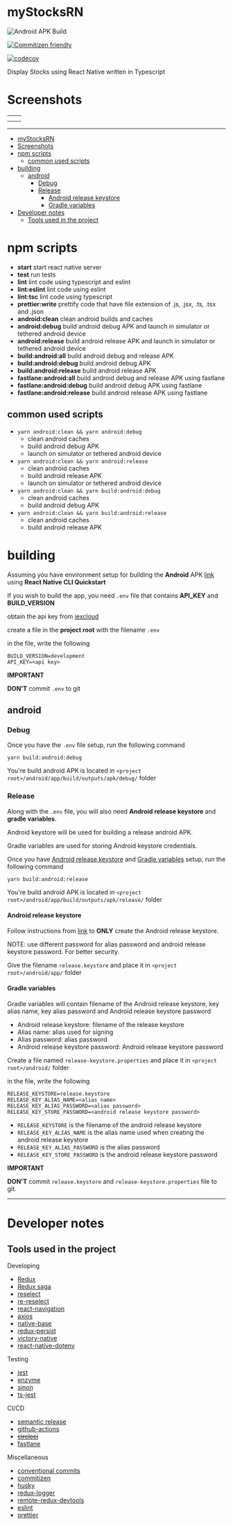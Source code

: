 # myStocksRN

![Android APK Build](https://github.com/Clumsy-Coder/myStocksRN/workflows/Android%20APK%20Build/badge.svg)

[![Commitizen friendly](https://img.shields.io/badge/commitizen-friendly-brightgreen.svg)](http://commitizen.github.io/cz-cli/)

[![codecov](https://codecov.io/gh/Clumsy-Coder/myStocksRN/branch/master/graph/badge.svg?token=WC24BII8QU)](https://codecov.io/gh/Clumsy-Coder/myStocksRN)

Display Stocks using React Native written in Typescript

# Screenshots

<table>
  <tr>
    <td><img src="docs/assets/home-screen-stocks-short.jpg" alt=""></td>
    <td><img src="docs/assets/search-screen-results.jpg" alt=""></td>
  </tr>
  <tr>
    <td><img src="docs/assets/stock-details-1m.jpg" alt=""></td>
    <td><img src="docs/assets/stock-details-ytd.jpg" alt=""></td>
  </tr>
</table>

---

<!-- TOC -->

- [myStocksRN](#mystocksrn)
- [Screenshots](#screenshots)
- [npm scripts](#npm-scripts)
  - [common used scripts](#common-used-scripts)
- [building](#building)
  - [android](#android)
    - [Debug](#debug)
    - [Release](#release)
      - [Android release keystore](#android-release-keystore)
      - [Gradle variables](#gradle-variables)
- [Developer notes](#developer-notes)
  - [Tools used in the project](#tools-used-in-the-project)

<!-- /TOC -->

# npm scripts

- **start** start react native server
- **test** run tests
- **lint** lint code using typescript and eslint
- **lint:eslint** lint code using eslint
- **lint:tsc** lint code using typescript
- **prettier:write** prettify code that have file extension of .js, .jsx, .ts, .tsx and .json
- **android:clean** clean android builds and caches
- **android:debug** build android debug APK and launch in simulator or tethered android device
- **android:release** build android release APK and launch in simulator or tethered android device
- **build:android:all** build android debug and release APK
- **build:android:debug** build android debug APK
- **build:android:release** build android release APK
- **fastlane:android:all** build android debug and release APK using fastlane
- **fastlane:android:debug** build android debug APK using fastlane
- **fastlane:android:release** build android release APK using fastlane

## common used scripts

- `yarn android:clean && yarn android:debug`
  - clean android caches
  - build android debug APK
  - launch on simulator or tethered android device
- `yarn android:clean && yarn android:release`
  - clean android caches
  - build android release APK
  - launch on simulator or tethered android device
- `yarn android:clean && yarn build:android:debug`
  - clean android caches
  - build android debug APK
- `yarn android:clean && yarn build:android:release`
  - clean android caches
  - build android release APK

# building

Assuming you have environment setup for building the **Android** APK [link](https://reactnative.dev/docs/environment-setup) using **React Native CLI Quickstart**

If you wish to build the app, you need `.env` file that contains **API_KEY** and **BUILD_VERSION**

obtain the api key from [iexcloud](https://iexcloud.io/)

create a file in the **project root** with the filename `.env`

in the file, write the following

```
BUILD_VERSION=development
API_KEY=<api key>
```

**IMPORTANT**

**DON'T** commit `.env` to git

## android

### Debug

Once you have the `.env` file setup, run the following command

`yarn build:android:debug`

You're build android APK is located in `<project root>/android/app/build/outputs/apk/debug/` folder

### Release

Along with the `.env` file, you will also need **Android release keystore** and **gradle variables**.

Android keystore will be used for building a release android APK.

Gradle variables are used for storing Android keystore credentials.

Once you have [Android release keystore](#android-release-keystore) and [Gradle variables](#gradle-variables) setup, run the following command

`yarn build:android:release`

You're build android APK is located in `<project root>/android/app/build/outputs/apk/release/` folder

#### Android release keystore

Follow instructions from [link](https://reactnative.dev/docs/signed-apk-android#generating-an-upload-key) to **ONLY** create the Android release keystore.

NOTE: use different password for alias password and android release keystore password. For better security.

Give the filename `release.keystore` and place it in `<project root>/android/app/` folder

#### Gradle variables

Gradle variables will contain filename of the Android release keystore, key alias name, key alias password and Android release keystore password

- Android release keystore: filename of the release keystore
- Alias name: alias used for signing
- Alias password: alias password
- Android release keystore password: Android release keystore password

Create a file named `release-keystore.properties` and place it in `<project root>/android/` folder

in the file, write the following

```
RELEASE_KEYSTORE=release.keystore
RELEASE_KEY_ALIAS_NAME=<alias name>
RELEASE_KEY_ALIAS_PASSWORD=<alias password>
RELEASE_KEY_STORE_PASSWORD=<android release keystore password>
```

- `RELEASE_KEYSTORE` is the filename of the android release keystore
- `RELEASE_KEY_ALIAS_NAME` is the alias name used when creating the android release keystore
- `RELEASE_KEY_ALIAS_PASSWORD` is the alias password
- `RELEASE_KEY_STORE_PASSWORD` is the android release keystore password

**IMPORTANT**

**DON'T** commit `release.keystore` and `release-keystore.properties` file to git.

---

# Developer notes

## Tools used in the project

Developing

- [Redux](https://redux.js.org/)
- [Redux saga](https://redux-saga.js.org/)
- [reselect](https://github.com/reduxjs/reselect)
- [re-reselect](https://github.com/toomuchdesign/re-reselect)
- [react-navigation](https://reactnavigation.org/)
- [axios](https://github.com/axios/axios)
- [native-base](https://nativebase.io/)
- [redux-persist](https://github.com/rt2zz/redux-persist)
- [victory-native](https://formidable.com/open-source/victory/)
- [react-native-dotenv](https://github.com/goatandsheep/react-native-dotenv)

Testing

- [jest](https://jestjs.io/)
- [enzyme](https://enzymejs.github.io/enzyme/)
- [sinon](https://sinonjs.org/)
- [ts-jest](https://kulshekhar.github.io/ts-jest/)

CI/CD

- [semantic release](https://semantic-release.gitbook.io/semantic-release/)
- [github-actions](https://github.com/features/actions)
- [~~circleci~~](https://circleci.com/)
- [fastlane](https://fastlane.tools/)

Miscellaneous

- [conventional commits](https://www.conventionalcommits.org/en/v1.0.0/)
- [commitizen](https://github.com/commitizen/cz-cli)
- [husky](https://github.com/typicode/husky)
- [redux-logger](https://github.com/LogRocket/redux-logger)
- [remote-redux-devtools](https://github.com/zalmoxisus/remote-redux-devtools)
- [eslint](https://eslint.org/)
- [prettier](https://prettier.io/)
